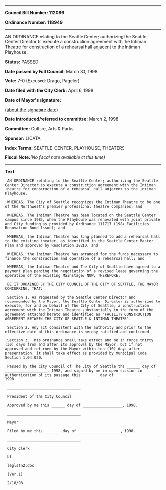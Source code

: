 

********

**Council Bill Number: 112086**
   
**Ordinance Number: 118949**
********

 AN ORDINANCE relating to the Seattle Center; authorizing the Seattle Center Director to execute a construction agreement with the Intiman Theatre for construction of a rehearsal hall adjacent to the Intiman Playhouse.

**Status:** PASSED
   
**Date passed by Full Council:** March 30, 1998
   
**Vote:** 7-0 (Excused: Drago, Pageler)
   
**Date filed with the City Clerk:** April 6, 1998
   
**Date of Mayor's signature:**
   
[(about the signature date)](/~public/approvaldate.htm)
   
   
   
**Date introduced/referred to committee:** March 2, 1998
   
**Committee:** Culture, Arts & Parks
   
**Sponsor:** LICATA
   
   
**Index Terms:** SEATTLE-CENTER, PLAYHOUSE, THEATERS

**Fiscal Note:**_(No fiscal note available at this time)_

********

**Text**
   
```
 AN ORDINANCE relating to the Seattle Center; authorizing the Seattle Center Director to execute a construction agreement with the Intiman Theatre for construction of a rehearsal hall adjacent to the Intiman Playhouse.

 WHEREAS, The City of Seattle recognizes the Intiman Theatre to be one of the Northwest's premier professional theatre companies; and

 WHEREAS, The Intiman Theatre has been located on the Seattle Center campus since 1986, when the Playhouse was renovated with joint private and City funding as provided by Ordinance 111717 (1984 Facilities Renovation Bond Issue); and

 WHEREAS, the Intiman Theatre has long planned to add a rehearsal hall to the existing theater, as identified in the Seattle Center Master Plan and approved by Resolution 28210; and

 WHEREAS, the Intiman Theatre has arranged for the funds necessary to finance the construction and operation of a rehearsal hall; and

 WHEREAS, the Intiman Theatre and The City of Seattle have agreed to a payment plan pending the negotiation of a revised lease governing the operation of the existing Mainstage; NOW, THEREFORE;

 BE IT ORDAINED BY THE CITY COUNCIL OF THE CITY OF SEATTLE, THE MAYOR CONCURRING, THAT:

 Section 1. As requested by the Seattle Center Director and recommended by the Mayor, the Seattle Center Director is authorized to execute, for and on behalf of The City of Seattle, a construction agreement with the Intiman Theatre substantially in the form of the agreement attached hereto and identified as "FACILITY CONSTRUCTION AGREEMENT BETWEEN THE CITY OF SEATTLE & INTIMAN THEATRE".

 Section 2. Any act consistent with the authority and prior to the effective date of this ordinance is hereby ratified and confirmed.

 Section 3. This ordinance shall take effect and be in force thirty (30) days from and after its approval by the Mayor, but if not approved and returned by the Mayor within ten (10) days after presentation, it shall take effect as provided by Municipal Code Section 1.04.020.

 Passed by the City Council of The City of Seattle the ______ day of ___________________, 1998, and signed by me in open session in authentication of its passage this _______ day of ___________________, 1998.

 _________________________________

 President of the City Council

 Approved by me this ______ day of __________________, 1998.

 _________________________________

 Mayor

 Filed by me this _______ day of ___________________, 1998.

 _________________________________

 City Clerk

 bl

 leglstn2.doc

 (Ver.1)

 2/18/98

```

